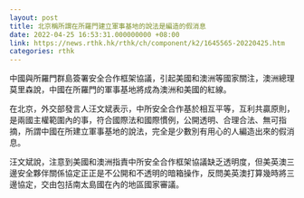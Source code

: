 ```yaml
---
layout: post
title: 北京稱所謂在所羅門建立軍事基地的說法是編造的假消息
date: 2022-04-25 16:53:31.000000000 +08:00
link: https://news.rthk.hk/rthk/ch/component/k2/1645565-20220425.htm
categories: rthk
---
```


中國與所羅門群島簽署安全合作框架協議，引起美國和澳洲等國家關注，澳洲總理莫里森說，中國在所羅門的軍事基地將成為澳洲和美國的紅線。

在北京，外交部發言人汪文斌表示，中所安全合作基於相互平等，互利共贏原則，是兩國主權範圍內的事，符合國際法和國際慣例，公開透明、合理合法、無可指摘，所謂中國在所建立軍事基地的說法，完全是少數別有用心的人編造出來的假消息。

汪文斌說，注意到美國和澳洲指責中所安全合作框架協議缺乏透明度，但美英澳三邊安全夥伴關係協定正正是不公開和不透明的暗箱操作，反問美英澳打算幾時將三邊協定，交由包括南太島國在內的地區國家審議。
